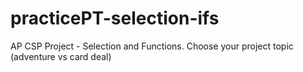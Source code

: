 # practicePT-selection-ifs
AP CSP Project - Selection and Functions. Choose your project topic (adventure vs card deal)
